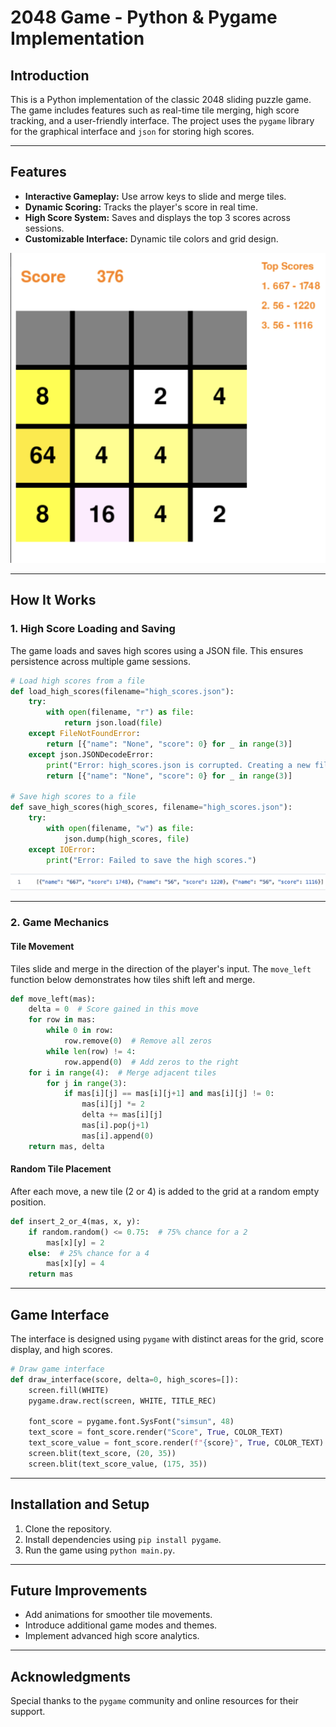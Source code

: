 
# 2048 Game - Python & Pygame Implementation

## Introduction

This is a Python implementation of the classic 2048 sliding puzzle game. The game includes features such as real-time tile merging, high score tracking, and a user-friendly interface. The project uses the `pygame` library for the graphical interface and `json` for storing high scores.

---

## Features

- **Interactive Gameplay:** Use arrow keys to slide and merge tiles.
- **Dynamic Scoring:** Tracks the player's score in real time.
- **High Score System:** Saves and displays the top 3 scores across sessions.
- **Customizable Interface:** Dynamic tile colors and grid design.

![Interface](images/Interface.png)

---

## How It Works

### 1. High Score Loading and Saving
The game loads and saves high scores using a JSON file. This ensures persistence across multiple game sessions.

```python
# Load high scores from a file
def load_high_scores(filename="high_scores.json"):
    try:
        with open(filename, "r") as file:
            return json.load(file)
    except FileNotFoundError:
        return [{"name": "None", "score": 0} for _ in range(3)]
    except json.JSONDecodeError:
        print("Error: high_scores.json is corrupted. Creating a new file.")
        return [{"name": "None", "score": 0} for _ in range(3)]

# Save high scores to a file
def save_high_scores(high_scores, filename="high_scores.json"):
    try:
        with open(filename, "w") as file:
            json.dump(high_scores, file)
    except IOError:
        print("Error: Failed to save the high scores.")
```

![High score](images/high_score.png)

---

### 2. Game Mechanics

#### Tile Movement
Tiles slide and merge in the direction of the player's input. The `move_left` function below demonstrates how tiles shift left and merge.

```python
def move_left(mas):
    delta = 0  # Score gained in this move
    for row in mas:
        while 0 in row:
            row.remove(0)  # Remove all zeros
        while len(row) != 4:
            row.append(0)  # Add zeros to the right
    for i in range(4):  # Merge adjacent tiles
        for j in range(3):
            if mas[i][j] == mas[i][j+1] and mas[i][j] != 0:
                mas[i][j] *= 2
                delta += mas[i][j]
                mas[i].pop(j+1)
                mas[i].append(0)
    return mas, delta
```



#### Random Tile Placement
After each move, a new tile (2 or 4) is added to the grid at a random empty position.

```python
def insert_2_or_4(mas, x, y):
    if random.random() <= 0.75:  # 75% chance for a 2
        mas[x][y] = 2
    else:  # 25% chance for a 4
        mas[x][y] = 4
    return mas
```



---

## Game Interface

The interface is designed using `pygame` with distinct areas for the grid, score display, and high scores.

```python
# Draw game interface
def draw_interface(score, delta=0, high_scores=[]):
    screen.fill(WHITE)
    pygame.draw.rect(screen, WHITE, TITLE_REC)

    font_score = pygame.font.SysFont("simsun", 48)
    text_score = font_score.render("Score", True, COLOR_TEXT)
    text_score_value = font_score.render(f"{score}", True, COLOR_TEXT)
    screen.blit(text_score, (20, 35))
    screen.blit(text_score_value, (175, 35))
```



---

## Installation and Setup

1. Clone the repository.
2. Install dependencies using `pip install pygame`.
3. Run the game using `python main.py`.



---

## Future Improvements

- Add animations for smoother tile movements.
- Introduce additional game modes and themes.
- Implement advanced high score analytics.

---

## Acknowledgments

Special thanks to the `pygame` community and online resources for their support.


